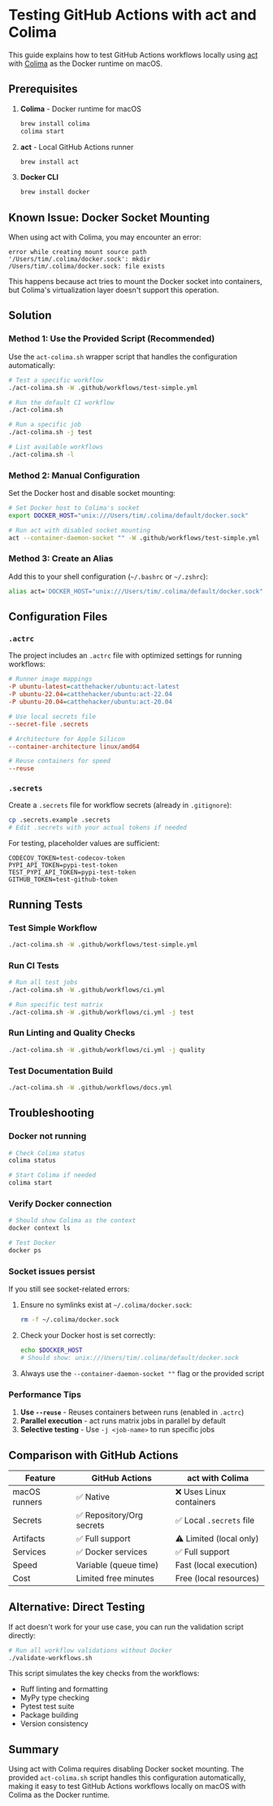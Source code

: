 # Testing GitHub Actions with act and Colima

This guide explains how to test GitHub Actions workflows locally using [act](https://github.com/nektos/act) with [Colima](https://github.com/abiosoft/colima) as the Docker runtime on macOS.

## Prerequisites

1. **Colima** - Docker runtime for macOS
   ```bash
   brew install colima
   colima start
   ```

2. **act** - Local GitHub Actions runner
   ```bash
   brew install act
   ```

3. **Docker CLI**
   ```bash
   brew install docker
   ```

## Known Issue: Docker Socket Mounting

When using act with Colima, you may encounter an error:
```
error while creating mount source path '/Users/tim/.colima/docker.sock': mkdir /Users/tim/.colima/docker.sock: file exists
```

This happens because act tries to mount the Docker socket into containers, but Colima's virtualization layer doesn't support this operation.

## Solution

### Method 1: Use the Provided Script (Recommended)

Use the `act-colima.sh` wrapper script that handles the configuration automatically:

```bash
# Test a specific workflow
./act-colima.sh -W .github/workflows/test-simple.yml

# Run the default CI workflow
./act-colima.sh

# Run a specific job
./act-colima.sh -j test

# List available workflows
./act-colima.sh -l
```

### Method 2: Manual Configuration

Set the Docker host and disable socket mounting:

```bash
# Set Docker host to Colima's socket
export DOCKER_HOST="unix:///Users/tim/.colima/default/docker.sock"

# Run act with disabled socket mounting
act --container-daemon-socket "" -W .github/workflows/test-simple.yml
```

### Method 3: Create an Alias

Add this to your shell configuration (`~/.bashrc` or `~/.zshrc`):

```bash
alias act='DOCKER_HOST="unix:///Users/tim/.colima/default/docker.sock" act --container-daemon-socket ""'
```

## Configuration Files

### `.actrc`
The project includes an `.actrc` file with optimized settings for running workflows:

```ini
# Runner image mappings
-P ubuntu-latest=catthehacker/ubuntu:act-latest
-P ubuntu-22.04=catthehacker/ubuntu:act-22.04
-P ubuntu-20.04=catthehacker/ubuntu:act-20.04

# Use local secrets file
--secret-file .secrets

# Architecture for Apple Silicon
--container-architecture linux/amd64

# Reuse containers for speed
--reuse
```

### `.secrets`
Create a `.secrets` file for workflow secrets (already in `.gitignore`):

```bash
cp .secrets.example .secrets
# Edit .secrets with your actual tokens if needed
```

For testing, placeholder values are sufficient:
```
CODECOV_TOKEN=test-codecov-token
PYPI_API_TOKEN=pypi-test-token
TEST_PYPI_API_TOKEN=pypi-test-token
GITHUB_TOKEN=test-github-token
```

## Running Tests

### Test Simple Workflow
```bash
./act-colima.sh -W .github/workflows/test-simple.yml
```

### Run CI Tests
```bash
# Run all test jobs
./act-colima.sh -W .github/workflows/ci.yml

# Run specific test matrix
./act-colima.sh -W .github/workflows/ci.yml -j test
```

### Run Linting and Quality Checks
```bash
./act-colima.sh -W .github/workflows/ci.yml -j quality
```

### Test Documentation Build
```bash
./act-colima.sh -W .github/workflows/docs.yml
```

## Troubleshooting

### Docker not running
```bash
# Check Colima status
colima status

# Start Colima if needed
colima start
```

### Verify Docker connection
```bash
# Should show Colima as the context
docker context ls

# Test Docker
docker ps
```

### Socket issues persist

If you still see socket-related errors:

1. Ensure no symlinks exist at `~/.colima/docker.sock`:
   ```bash
   rm -f ~/.colima/docker.sock
   ```

2. Check your Docker host is set correctly:
   ```bash
   echo $DOCKER_HOST
   # Should show: unix:///Users/tim/.colima/default/docker.sock
   ```

3. Always use the `--container-daemon-socket ""` flag or the provided script

### Performance Tips

1. **Use `--reuse`** - Reuses containers between runs (enabled in `.actrc`)
2. **Parallel execution** - act runs matrix jobs in parallel by default
3. **Selective testing** - Use `-j <job-name>` to run specific jobs

## Comparison with GitHub Actions

| Feature | GitHub Actions | act with Colima |
|---------|---------------|-----------------|
| macOS runners | ✅ Native | ❌ Uses Linux containers |
| Secrets | ✅ Repository/Org secrets | ✅ Local `.secrets` file |
| Artifacts | ✅ Full support | ⚠️ Limited (local only) |
| Services | ✅ Docker services | ✅ Full support |
| Speed | Variable (queue time) | Fast (local execution) |
| Cost | Limited free minutes | Free (local resources) |

## Alternative: Direct Testing

If act doesn't work for your use case, you can run the validation script directly:

```bash
# Run all workflow validations without Docker
./validate-workflows.sh
```

This script simulates the key checks from the workflows:
- Ruff linting and formatting
- MyPy type checking
- Pytest test suite
- Package building
- Version consistency

## Summary

Using act with Colima requires disabling Docker socket mounting. The provided `act-colima.sh` script handles this configuration automatically, making it easy to test GitHub Actions workflows locally on macOS with Colima as the Docker runtime.